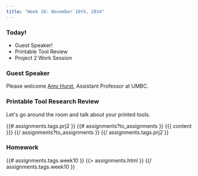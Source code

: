 ```yaml
---
title: "Week 10: November 10th, 2014"
---
```


### Today!

* Guest Speaker!
* Printable Tool Review
* Project 2 Work Session

### Guest Speaker

Please welcome [Amy Hurst](http://amyhurst.com/), Assistant Professor at UMBC.

### Printable Tool Research Review

Let's go around the room and talk about your printed tools.

{{# assignments.tags.prj2 }}
{{# assignments?to_assignments }}
{{{ content }}}
{{/ assignments?to_assignments }}
{{/ assignments.tags.prj2 }}

### Homework

{{# assignments.tags.week10 }}
{{> assignments.html }}
{{/ assignments.tags.week10 }}
